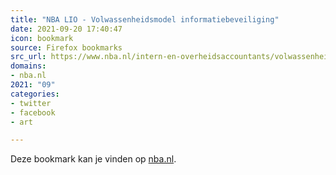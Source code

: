 ```yaml
---
title: "NBA LIO - Volwassenheidsmodel informatiebeveiliging"
date: 2021-09-20 17:40:47
icon: bookmark
source: Firefox bookmarks
src_url: https://www.nba.nl/intern-en-overheidsaccountants/volwassenheidsmodel-informatiebeveiliging/
domains:
- nba.nl
2021: "09"
categories:
- twitter
- facebook
- art

---
```

Deze bookmark kan je vinden op [nba.nl](https://www.nba.nl/intern-en-overheidsaccountants/volwassenheidsmodel-informatiebeveiliging/).
